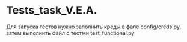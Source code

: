 # Tests_task_V.E.A.

Для запуска тестов нужно заполнить креды в фале config/creds.py, затем выполнить файл с тестми test_functional.py
